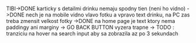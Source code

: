 TIBI->DONE karticky s detailmi drinku nemaju spodny tien (neni  ho vidno)
    ->DONE nech je na mobile vidno vlavo fotku a vpravo text drinku, na PC zas treba zmensit velkost fotky
    ->DONE na home page je text ktory nema paddingy ani marginy
    -> GO BACK BUTTON vyzera trapne
    -> TODO : tranziciu na hover na search input aby sa zobrazila az po 3 sekundach